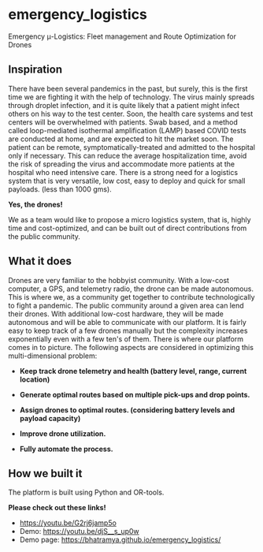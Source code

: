 # emergency_logistics
Emergency μ-Logistics: Fleet management and Route Optimization for Drones
## Inspiration
There have been several pandemics in the past, but surely, this is the first time we are fighting it with the help of technology. The virus mainly spreads through droplet infection, and it is quite likely that a patient might infect others on his way to the test center. Soon, the health care systems and test centers will be overwhelmed with patients. Swab based, and a method called loop-mediated isothermal amplification (LAMP) based COVID tests are conducted at home, and are expected to hit the market soon. The patient can be remote, symptomatically-treated and admitted to the hospital only if necessary. This can reduce the average hospitalization time, avoid the risk of spreading the virus and accommodate more patients at the hospital who need intensive care. There is a strong need for a logistics system that is very versatile, low cost, easy to deploy and quick for small payloads. (less than 1000 gms).

**Yes, the drones!**

We as a team would like to propose a micro logistics system, that is, highly time and cost-optimized, and can be built out of direct contributions from the public community.

## What it does
Drones are very familiar to the hobbyist community. With a low-cost computer, a GPS, and telemetry radio, the drone can be made autonomous. This is where we, as a community get together to contribute technologically to fight a pandemic. The public community around a given area can lend their drones. With additional low-cost hardware, they will be made autonomous and will be able to communicate with our platform. It is fairly easy to keep track of a few drones manually but the complexity increases exponentially even with a few ten's of them. There is where our platform comes in to picture. The following aspects are considered in optimizing this multi-dimensional problem:

- **Keep track drone telemetry and health (battery level, range, current location)**

- **Generate optimal routes based on multiple pick-ups and drop points.**

- **Assign drones to optimal routes. (considering battery levels and payload capacity)**

- **Improve drone utilization.** 

- **Fully automate the process.**

## How we built it
The platform is built using Python and OR-tools.

**Please check out these links!**
- https://youtu.be/G2rj6jamp5o
- Demo: https://youtu.be/djS__s_up0w
- Demo page: https://bhatramya.github.io/emergency_logistics/
